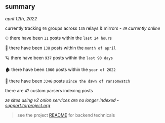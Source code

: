 
## summary
_april 12th, 2022_

currently tracking `95` groups across `135` relays & mirrors - _`49` currently online_

⏲ there have been `11` posts within the `last 24 hours`

🦈 there have been `138` posts within the `month of april`

🪐 there have been `937` posts within the `last 90 days`

🏚 there have been `1060` posts within the `year of 2022`

🦕 there have been `3346` posts `since the dawn of ransomwatch`

there are `47` custom parsers indexing posts

_`20` sites using v2 onion services are no longer indexed - [support.torproject.org](https://support.torproject.org/onionservices/v2-deprecation/)_

> see the project [README](https://github.com/thetanz/ransomwatch#ransomwatch--) for backend technicals
